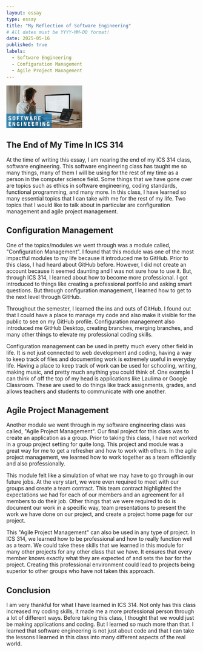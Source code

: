 ```yaml
---
layout: essay
type: essay
title: "My Reflection of Software Engineering"
# All dates must be YYYY-MM-DD format!
date: 2025-05-16
published: true
labels:
  - Software Engineering
  - Configuration Management
  - Agile Project Management
---
```


<img width="200px" class="rounded float-start pe-4" src="../img/software-engineering2.jpg">

## The End of My Time In ICS 314

At the time of writing this essay, I am nearing the end of my ICS 314 class, software engineering. This software engineering class has taught me so many things, many of them I will be using for the rest of my time as a person in the computer science field. Some things that we have gone over are topics such as ethics in software engineering, coding standards, functional programming, and many more. In this class, I have learned so many essential topics that I can take with me for the rest of my life. Two topics that I would like to talk about in particular are configuration management and agile project management. 

## Configuration Management

One of the topics/modules we went through was a module called, "Configuration Management". I found that this module was one of the most impactful modules to my life because it introduced me to GitHub. Prior to this class, I had heard about GitHub before. However, I did not create an account because it seemed daunting and I was not sure how to use it. But, through ICS 314, I learned about how to become more professional. I got introduced to things like creating a professional portfolio and asking smart questions. But through configuration management, I learned how to get to the next level through GitHub.

Throughout the semester, I learned the ins and outs of GitHub. I found out that I could have a place to manage my code and also make it visible for the public to see on my GitHub profile. Configuration management also introduced me GitHub Desktop, creating branches, merging branches, and many other things to elevate my professional coding skills. 

Configuration management can be used in pretty much every other field in life. It is not just connected to web development and coding, having a way to keep track of files and documenting work is extremely useful in everyday life. Having a place to keep track of work can be used for schooling, writing, making music, and pretty much anything you could think of. One example I can think of off the top of my head is applications like Laulima or Google Classroom. These are used to do things like track assignments, grades, and allows teachers and students to communicate with one another.

## Agile Project Management

Another module we went through in my software engineering class was called, "Agile Project Management". Our final project for this class was to create an application as a group. Prior to taking this class, I have not worked in a group project setting for quite long. This project and module was a great way for me to get a refresher and how to work with others. In the agile project management, we learned how to work together as a team efficiently and also professionally. 

This module felt like a simulation of what we may have to go through in our future jobs. At the very start, we were even required to meet with our groups and create a team contract. This team contract highlighted the expectations we had for each of our members and an agreement for all members to do their job. Other things that we were required to do is document our work in a specific way, team presentations to present the work we have done on our project, and create a project home page for our project. 

This "Agile Project Management" can also be used in any type of project. In ICS 314, we learned how to be professional and how to really function well as a team. We could take these skills that we learned in this module for many other projects for any other class that we have. It ensures that every member knows exactly what they are expected of and sets the bar for the project. Creating this professional environment could lead to projects being superior to other groups who have not taken this approach. 

## Conclusion 

I am very thankful for what I have learned in ICS 314. Not only has this class increased my coding skills, it made me a more professional person through a lot of different ways. Before taking this class, I thought that we would just be making applications and coding. But I learned so much more than that. I learned that software engineering is not just about code and that I can take the lessons I learned in this class into many different aspects of the real world. 

